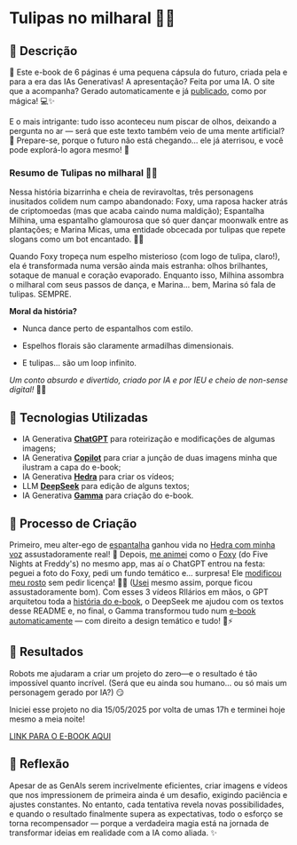 # Tulipas no milharal 🌷🌾

## 📒 Descrição
🔮 Este e-book de 6 páginas é uma pequena cápsula do futuro, criada pela e para a era das IAs Generativas! A apresentação? Feita por uma IA. O site que a acompanha? Gerado automaticamente e já [publicado](https://tulipas-no-milharal-g5mmfsl.gamma.site/), como por mágica! 💻✨ 

E o mais intrigante: tudo isso aconteceu num piscar de olhos, deixando a pergunta no ar — será que este texto também veio de uma mente artificial? 🤔 Prepare-se, porque o futuro não está chegando… ele já aterrisou, e você pode explorá-lo agora mesmo! 🚀 

### Resumo de Tulipas no milharal 🌷🌾

Nessa história bizarrinha e cheia de reviravoltas, três personagens inusitados colidem num campo abandonado: Foxy, uma raposa hacker atrás de criptomoedas (mas que acaba caindo numa maldição); Espantalha Milhina, uma espantalho glamourosa que só quer dançar moonwalk entre as plantações; e Marina Micas, uma entidade obcecada por tulipas que repete slogans como um bot encantado. 🌷💃

Quando Foxy tropeça num espelho misterioso (com logo de tulipa, claro!), ela é transformada numa versão ainda mais estranha: olhos brilhantes, sotaque de manual e coração evaporado. Enquanto isso, Milhina assombra o milharal com seus passos de dança, e Marina... bem, Marina só fala de tulipas. SEMPRE.

**Moral da história?**

- Nunca dance perto de espantalhos com estilo.

- Espelhos florais são claramente armadilhas dimensionais.

- E tulipas... são um loop infinito.

_Um conto absurdo e divertido, criado por IA e por IEU e cheio de non-sense digital!_ 🤖🌙

## 🤖 Tecnologias Utilizadas
- IA Generativa **[ChatGPT](https://chat.openai.com)** para roteirização e modificações de algumas imagens;
- IA Generativa **[Copilot](https://copilot.microsoft.com/)** para criar a junção de duas imagens minha que ilustram a capa do e-book;
- IA Generativa **[Hedra](https://www.hedra.com/)** para criar os vídeos;
- LLM **[DeepSeek](https://chat.deepseek.com/)** para edição de alguns textos;
- IA Generativa **[Gamma](https://gamma.app/pt-br)** para criação do e-book.

## 🧐 Processo de Criação
Primeiro, meu alter-ego de [espantalha](https://drive.google.com/file/d/1QLYE1fwHPzdLAU5oVC1EKGyzFwuFvtIv/view?usp=drive_link) ganhou vida no [Hedra com minha voz](https://drive.google.com/file/d/133HwcPyTmjEBRY9MosodUIWmnmlMrzVD/view?usp=sharing) assustadoramente real! 🎃 Depois, [me animei](https://drive.google.com/file/d/1zBfFjdVfFuz1J1MqUqBMEsyGovuRlfb9/view?usp=drive_link) como o [Foxy](https://drive.google.com/file/d/1EM8wxDn5VCJWiylHPTamguTrIy7Nib2X/view?usp=drive_link) (do Five Nights at Freddy's) no mesmo app, mas aí o ChatGPT entrou na festa: peguei a foto do Foxy, pedi um fundo temático e… surpresa! Ele [modificou meu rosto](https://drive.google.com/file/d/1zhbIWLJAaw9nKDSuVFrRfMaIyL4L6p5g/view?usp=drive_link) sem pedir licença! 👀💥 ([Usei](https://drive.google.com/file/d/1ECQiM8hRzOnJufpUvTGp3QBFK7LESuRa/view?usp=drive_link) mesmo assim, porque ficou assustadoramente bom). Com esses 3 vídeos RIlários em mãos, o GPT arquitetou toda a [história do e-book](https://drive.google.com/file/d/1fZ9AGmm-N-yXS6MMI-ALQJr9Wn_nvzMk/view?usp=drive_link), o DeepSeek me ajudou com os textos desse README e, no final, o Gamma transformou tudo num [e-book automaticamente](https://tulipas-no-milharal-g5mmfsl.gamma.site/) — com direito a design temático e tudo! 📖⚡️

## 🚀 Resultados
Robots me ajudaram a criar um projeto do zero—e o resultado é tão impossível quanto incrível. (Será que eu ainda sou humano… ou só mais um personagem gerado por IA?) 😏 

Iniciei esse projeto no dia 15/05/2025 por volta de umas 17h e terminei hoje mesmo a meia noite!

[LINK PARA O E-BOOK AQUI](https://tulipas-no-milharal-g5mmfsl.gamma.site/)

## 💭 Reflexão
Apesar de as GenAIs serem incrivelmente eficientes, criar imagens e vídeos que nos impressionem de primeira ainda é um desafio, exigindo paciência e ajustes constantes. No entanto, cada tentativa revela novas possibilidades, e quando o resultado finalmente supera as expectativas, todo o esforço se torna recompensador — porque a verdadeira magia está na jornada de transformar ideias em realidade com a IA como aliada. ✨
